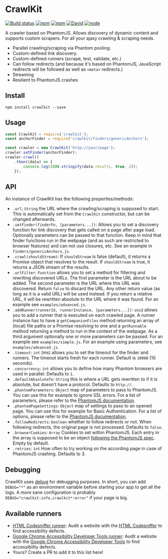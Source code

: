 # CrawlKit
[![Build status](https://img.shields.io/travis/crawlkit/crawlkit/master.svg)](https://travis-ci.org/crawlkit/crawlkit)
[![npm](https://img.shields.io/npm/v/crawlkit.svg)](https://www.npmjs.com/package/crawlkit)
[![npm](https://img.shields.io/npm/l/crawlkit.svg)]()
[![David](https://img.shields.io/david/crawlkit/crawlkit.svg)]()
[![node](https://img.shields.io/node/v/crawlkit.svg)]()

A crawler based on PhantomJS. Allows discovery of dynamic content and supports custom scrapers. For all your ajaxy crawling & scraping needs.

* Parallel crawling/scraping via Phantom pooling.
* Custom-defined link discovery.
* Custom-defined runners (scrape, test, validate, etc.)
* Can follow redirects (and because it's based on PhantomJS, JavaScript redirects will be followed as well as `<meta>` redirects.)
* Streaming
* Resilient to PhantomJS crashes

## Install
```console
npm install crawlkit --save
```

## Usage
```javascript
const CrawlKit = require('crawlkit');
const anchorFinder = require('crawlkit/finders/genericAnchors');

const crawler = new CrawlKit('http://your/page');
crawler.setFinder(anchorFinder);
crawler.crawl()
    .then((data) => {
        console.log(JSON.stringify(data.results, true, 2));
    });
```

## API
An instance of CrawlKit has the following properties/methods:

* `.url`: `String` the URL where the crawling/scraping is supposed to start. This is automatically set from the `CrawlKit` constructor, but can be changed afterwards.
* `.setFinder(finderFn, [parameters...])`: Allows you to set a discovery function for link discovery that gets called on a page after page load. Optionally parameters can be passed to that function. Keep in mind that finder functions run in the webpage (and as such are restricted to browser features) and can not use closures, etc. See an example in `finders/genericAnchors.js`.
* `.crawl(shouldStream)`: If `shouldStream` is false (default), it returns a Promise object that resolves to the result. If `shouldStream` is true, it returns a JSON stream of the results.
* `.urlFilter`: `Function` allows you to set a method for filtering and rewriting discovered URLs. The first parameter is the URL about to be added. The second parameter is the URL where this URL was discovered. Return `false` to discard the URL. Any other return value (as long as it is a valid URL) will be used instead. If you return a relative URL, it will be rewritten absolute to the URL where it was found. For an example see `examples/advanced.js`.
* `.addRunner(runnerId, runnerInstance, [parameters...])`: `void` allows you to add a runner that is executed on each crawled page. A runner instance has to have a `getCompanionFiles` method returning an array of (local) file paths or a Promise resolving to one and a `getRunnable` method returning a method to run in the context of the webpage. As a third argument optionally one or more parameters can be passed. For an example see `examples/simple.js`. For an example using parameters, see `examples/advanced.js`.
* `.timeout`: `int` (ms) allows you to set the timeout for the finder and runners. The timeout starts fresh for each runner. Default is `10000` (10 seconds).
* `.concurrency`: `int` allows you to define how many Phantom browsers are used in parallel. Defaults to `1`.
* `.defaultAbsoluteTo`: `String` this is where a URL gets rewritten to if it is absolute, but doesn't have a protocol. Defaults to `http://`.
* `.phantomParameters`: `Object` map of parameters to pass to PhantomJS. You can use this for example to ignore SSL errors. For a list of parameters, please refer to the [PhantomJS documentation](http://phantomjs.org/api/command-line.html).
* `.phantomPageSettings`: `Object` map of settings to pass to an opened page. You can use this for example for Basic Authentication. For a list of options, please refer to the [PhantomJS documentation](http://phantomjs.org/api/webpage/property/settings.html).
* `.followRedirects`: `boolean` whether to follow redirects or not. When following redirects, the original page is not processed. Defaults to `false`.
* `.browserCookies`: `Array` Cookies to set within PhantomJS. Each entry in the array is supposed to be an object [following the PhantomJS spec](http://phantomjs.org/api/webpage/method/add-cookie.html). Empty by default.
* `.retries`: `int` How often to try working on the according page in case of PhantomJS crashing. Defaults to 3.

## Debugging
CrawlKit uses [debug](https://github.com/visionmedia/debug) for debugging purposes. In short, you can add `DEBUG="*"` as an environment variable before starting your app to get all the logs. A more sane configuration is probably `DEBUG="crawlkit:info,crawlkit*:error"` if your page is big.

## Available runners
* [HTML Codesniffer runner](https://github.com/crawlkit/runner-htmlcs): Audit a website with the [HTML Codesniffer](https://github.com/squizlabs/HTML_CodeSniffer) to find accessibility defects.
* [Google Chrome Accessibility Developer Tools runner](https://github.com/crawlkit/runner-accessibility-developer-tools): Audit a website with the [Google Chrome Accessibility Developer Tools](https://github.com/GoogleChrome/accessibility-developer-tools) to find accessibility defects.
* Yours? Create a PR to add it to this list here!
